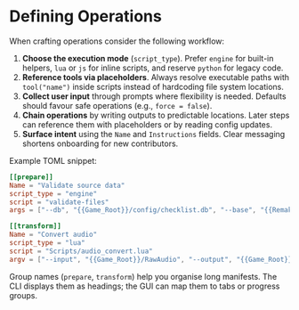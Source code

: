 # Defining Operations

When crafting operations consider the following workflow:

1. **Choose the execution mode** (`script_type`). Prefer `engine` for built-in helpers, `lua` or `js` for inline scripts, and reserve `python` for legacy code.
2. **Reference tools via placeholders**. Always resolve executable paths with `tool("name")` inside scripts instead of hardcoding file system locations.
3. **Collect user input** through prompts where flexibility is needed. Defaults should favour safe operations (e.g., `force = false`).
4. **Chain operations** by writing outputs to predictable locations. Later steps can reference them with placeholders or by reading config updates.
5. **Surface intent** using the `Name` and `Instructions` fields. Clear messaging shortens onboarding for new contributors.

Example TOML snippet:

```toml
[[prepare]]
Name = "Validate source data"
script_type = "engine"
script = "validate-files"
args = ["--db", "{{Game_Root}}/config/checklist.db", "--base", "{{RemakeEngine.Directories.SourceRoot}}"]

[[transform]]
Name = "Convert audio"
script_type = "lua"
script = "Scripts/audio_convert.lua"
argv = ["--input", "{{Game_Root}}/RawAudio", "--output", "{{Game_Root}}/Converted"]
```

Group names (`prepare`, `transform`) help you organise long manifests. The CLI displays them as headings; the GUI can map them to tabs or progress groups.
